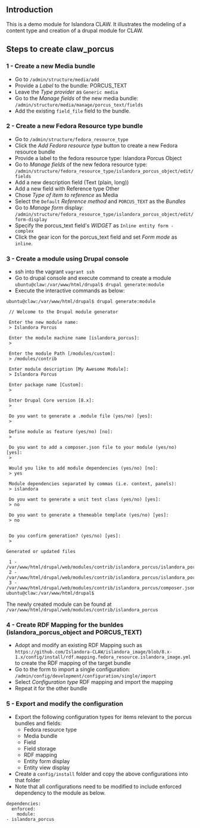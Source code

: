 ## Introduction
This is a demo module for Islandora CLAW. It illustrates the modeling of a content type and creation of a drupal module for CLAW.


## Steps to create claw_porcus
### 1 - Create a new Media bundle
* Go to `/admin/structure/media/add`
* Provide a *Label* to the bundle: PORCUS_TEXT
* Leave the *Type provider* as `Generic media`
* Go to the *Manage fields* of the new media bundle: `/admin/structure/media/manage/porcus_text/fields`
* Add the existing `field_file` field to the bundle.

### 2 - Create a new Fedora Resource type bundle
* Go to `/admin/structure/fedora_resource_type`
* Click the *Add Fedora resource type* button to create a new Fedora resource bundle
* Provide a label to the fedora resource type: Islandora Porcus Object
* Go to *Manage fields* of the new fedora resource type: `/admin/structure/fedora_resource_type/islandora_porcus_object/edit/fields`
* Add a new description field (Text (plain, long))
* Add a new field with Reference type Other
* Chose *Type of item to reference* as Media
* Select the `Default` *Reference method* and `PORCUS_TEXT` as the *Bundles*
* Go to *Manage form* display: `/admin/structure/fedora_resource_type/islandora_porcus_object/edit/form-display`
* Specify the porcus_text field's *WIDGET* as `Inline entity form - complex`
* Click the gear icon for the porcus_text field and set *Form mode* as `inline`.

### 3 - Create a module using Drupal console
* ssh into the vagrant `vagrant ssh`
* Go to drupal console and execute command to create a module `ubuntu@claw:/var/www/html/drupal$ drupal generate:module`
* Execute the interactive commands as below:
```
ubuntu@claw:/var/www/html/drupal$ drupal generate:module

 // Welcome to the Drupal module generator

 Enter the new module name:
 > Islandora Porcus

 Enter the module machine name [islandora_porcus]:
 > 

 Enter the module Path [/modules/custom]:
 > /modules/contrib 

 Enter module description [My Awesome Module]:
 > Islandora Porcus

 Enter package name [Custom]:
 > 

 Enter Drupal Core version [8.x]:
 > 

 Do you want to generate a .module file (yes/no) [yes]:
 > 

 Define module as feature (yes/no) [no]:
 > 

 Do you want to add a composer.json file to your module (yes/no) [yes]:
 > 

 Would you like to add module dependencies (yes/no) [no]:
 > yes      

 Module dependencies separated by commas (i.e. context, panels):
 > islandora

 Do you want to generate a unit test class (yes/no) [yes]:
 > no

 Do you want to generate a themeable template (yes/no) [yes]:
 > no


 Do you confirm generation? (yes/no) [yes]:
 >    

Generated or updated files

 1 - /var/www/html/drupal/web/modules/contrib/islandora_porcus/islandora_porcus.info.yml
 2 - /var/www/html/drupal/web/modules/contrib/islandora_porcus/islandora_porcus.module
 3 - /var/www/html/drupal/web/modules/contrib/islandora_porcus/composer.json
ubuntu@claw:/var/www/html/drupal$ 
```

The newly created module can be found at `/var/www/html/drupal/web/modules/contrib/islandora_porcus`

### 4 - Create RDF Mapping for the bunldes (islandora_porcus_object and PORCUS_TEXT)
* Adopt and modify an existing RDF Mapping such as `https://github.com/Islandora-CLAW/islandora_image/blob/8.x-1.x/config/install/rdf.mapping.fedora_resource.islandora_image.yml` to create the RDF mapping of the target bundle
* Go to the form to import a single configuration: `/admin/config/development/configuration/single/import`
* Select *Configuration type* RDF mapping and import the mapping
* Repeat it for the other bundle

### 5 - Export and modify the configuration
* Export the following configuration types for items relevant to the porcus bundles and fields:
    * Fedora resource type 
    * Media bundle 
    * Field 
    * Field storage 
    * RDF mapping
    * Entity form display
    * Entity view display
* Create a `config/install` folder and copy the above configurations into that folder
* Note that all configurations need to be modified to include enforced dependency to the module as below.  
```
dependencies:
  enforced:
    module:
- islandora_porcus
```

